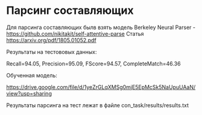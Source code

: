 # Парсинг составляющих

Для парсинга составляющих былв взять модель Berkeley Neural Parser - https://github.com/nikitakit/self-attentive-parse
Статья https://arxiv.org/pdf/1805.01052.pdf


Результаты на тестововых данных:

Recall=94.05, Precision=95.09, FScore=94.57, CompleteMatch=46.36

Обученная модель:

https://drive.google.com/file/d/1yeZrGLqXMSg0mjE5EpMcSk5NaUpuUAaN/view?usp=sharing

Результаты парсинга на тест лежат в файле con_task/results/results.txt

 
